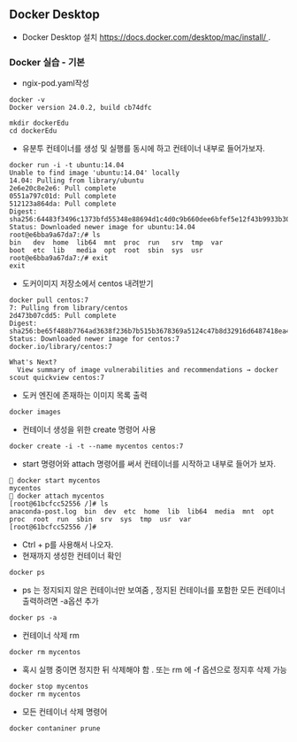 ## Docker Desktop  
- Docker Desktop 설치 https://docs.docker.com/desktop/mac/install/ .

  
### Docker 실습 - 기본 
- ngix-pod.yaml작성
```
docker -v
Docker version 24.0.2, build cb74dfc
```

```
mkdir dockerEdu
cd dockerEdu
```
- 유분투 컨테이너를 생성 및 실행를 동시에 하고 컨테이너 내부로 들어가보자. 
```
docker run -i -t ubuntu:14.04
Unable to find image 'ubuntu:14.04' locally
14.04: Pulling from library/ubuntu
2e6e20c8e2e6: Pull complete
0551a797c01d: Pull complete
512123a864da: Pull complete
Digest: sha256:64483f3496c1373bfd55348e88694d1c4d0c9b660dee6bfef5e12f43b9933b30
Status: Downloaded newer image for ubuntu:14.04
root@e6bba9a67da7:/# ls
bin   dev  home  lib64  mnt  proc  run   srv  tmp  var
boot  etc  lib   media  opt  root  sbin  sys  usr
root@e6bba9a67da7:/# exit
exit
```
- 도커이미지 저장소에서 centos 내려받기 
```
docker pull centos:7
7: Pulling from library/centos
2d473b07cdd5: Pull complete
Digest: sha256:be65f488b7764ad3638f236b7b515b3678369a5124c47b8d32916d6487418ea4
Status: Downloaded newer image for centos:7
docker.io/library/centos:7

What's Next?
  View summary of image vulnerabilities and recommendations → docker scout quickview centos:7
```
- 도커 엔진에 존재하는 이미지 목록 출력
```
docker images
```
- 컨테이너 생성을 위한 create 명령어 사용
```
docker create -i -t --name mycentos centos:7
```
- start 명령어와 attach 명령어를 써서 컨테이너를 시작하고 내부로 들어가 보자.
```
 docker start mycentos
mycentos
 docker attach mycentos
[root@61bcfcc52556 /]# ls
anaconda-post.log  bin  dev  etc  home  lib  lib64  media  mnt  opt  proc  root  run  sbin  srv  sys  tmp  usr  var
[root@61bcfcc52556 /]#
```
- Ctrl + p를 사용해서 나오자. 
- 현재까지 생성한 컨테이너 확인
```
docker ps
```
- ps 는 정지되지 않은 컨테이너만 보여줌 , 정지된 컨테이너를 포함한 모든 컨테이너 출력하려면 -a옵션 추가
```
docker ps -a
```
- 컨테이너 삭제 rm
```
docker rm mycentos
```
- 혹시 실행 중이면 정지한 뒤 삭제해야 함 . 또는 rm 에 -f 옵션으로 정지후 삭제 가능 
```
docker stop mycentos
docker rm mycentos
```
- 모든 컨테이너 삭제 명령어
```
docker contaniner prune
```